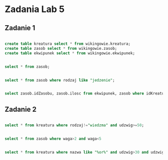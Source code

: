 # Zadania Lab 5
## Zadanie 1
```sql

create table kreatura select * from wikingowie.kreatura;
create table zasob select * from wikingowie.zasob;
create table ekwipunek select * from wikingowie.ekwipunek;

```
```sql

select * from zasob;

```
```sql

select * from zasob where rodzaj like "jedzenie";

```
```sql

select zasob.idZasobu, zasob.ilosc from ekwipunek, zasob where idKreatury like "1" or "3" or "5"

```

## Zadanie 2
```sql

select * from kreatura where rodzaj!="wiedzma" and udzwig>=50;

```
```sql

select * from zasob where waga>2 and waga<5

```
```sql

select * from kreatura where nazwa like "%or%" and udzwig>30 and udzwig<70;

```
